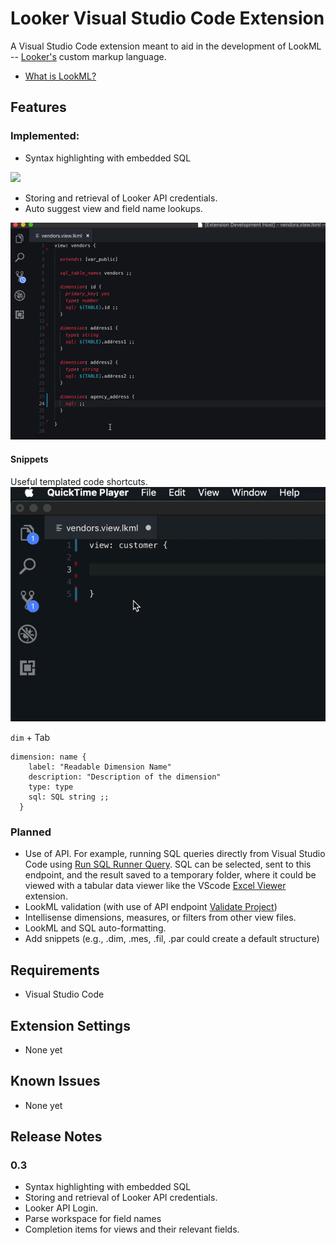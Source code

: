 # Looker Visual Studio Code Extension
A Visual Studio Code extension meant to aid in the development of LookML -- [Looker's](https://looker.com/product/business-intelligence) custom markup language.
* [What is LookML?](https://docs.looker.com/data-modeling/learning-lookml/what-is-lookml)


## Features

### Implemented:
* Syntax highlighting with embedded SQL
  
![](https://raw.githubusercontent.com/Ladvien/vscode-looker/master/docs/lookml-example.png)
* Storing and retrieval of Looker API credentials.
* Auto suggest view and field name lookups.
  
![Image](./docs/vscode-looker-auto-complete.gif)

#### Snippets
Useful templated code shortcuts.
![](./docs/vscode-looker-snippet-example.gif)

`dim` + Tab
```
dimension: name {
    label: "Readable Dimension Name"
    description: "Description of the dimension"
    type: type
    sql: SQL string ;;
  }
```

### Planned
* Use of API.  For example, running SQL queries directly from Visual Studio Code using [Run SQL Runner Query](https://docs.looker.com/reference/api-and-integration/api-reference/v3.1/sql-query#run_sql_runner_query).  SQL can be selected, sent to this endpoint, and the result saved to a temporary folder, where it could be viewed with a tabular data viewer like the VScode [Excel Viewer](https://marketplace.visualstudio.com/items?itemName=GrapeCity.gc-excelviewer) extension.
* LookML validation (with use of API endpoint [Validate Project](https://docs.looker.com/reference/api-and-integration/api-reference/v3.1/project#validate_project))
* Intellisense dimensions, measures, or filters from other view files.
* LookML and SQL auto-formatting.
* Add snippets (e.g., .dim, .mes, .fil, .par could create a default structure)


## Requirements

* Visual Studio Code

## Extension Settings

* None yet

## Known Issues

* None yet

## Release Notes

### 0.3
* Syntax highlighting with embedded SQL
* Storing and retrieval of Looker API credentials.
* Looker API Login.
* Parse workspace for field names
* Completion items for views and their relevant fields.